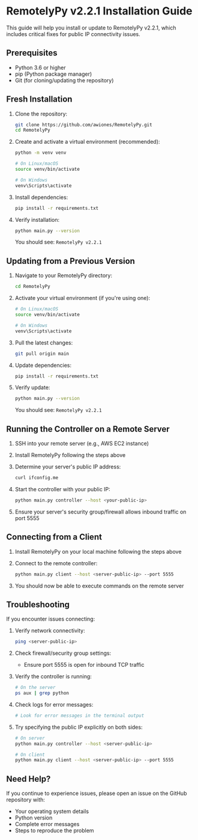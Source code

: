 # RemotelyPy v2.2.1 Installation Guide

This guide will help you install or update to RemotelyPy v2.2.1, which includes critical fixes for public IP connectivity issues.

## Prerequisites

- Python 3.6 or higher
- pip (Python package manager)
- Git (for cloning/updating the repository)

## Fresh Installation

1. Clone the repository:

   ```bash
   git clone https://github.com/awiones/RemotelyPy.git
   cd RemotelyPy
   ```

2. Create and activate a virtual environment (recommended):

   ```bash
   python -m venv venv

   # On Linux/macOS
   source venv/bin/activate

   # On Windows
   venv\Scripts\activate
   ```

3. Install dependencies:

   ```bash
   pip install -r requirements.txt
   ```

4. Verify installation:

   ```bash
   python main.py --version
   ```

   You should see: `RemotelyPy v2.2.1`

## Updating from a Previous Version

1. Navigate to your RemotelyPy directory:

   ```bash
   cd RemotelyPy
   ```

2. Activate your virtual environment (if you're using one):

   ```bash
   # On Linux/macOS
   source venv/bin/activate

   # On Windows
   venv\Scripts\activate
   ```

3. Pull the latest changes:

   ```bash
   git pull origin main
   ```

4. Update dependencies:

   ```bash
   pip install -r requirements.txt
   ```

5. Verify update:

   ```bash
   python main.py --version
   ```

   You should see: `RemotelyPy v2.2.1`

## Running the Controller on a Remote Server

1. SSH into your remote server (e.g., AWS EC2 instance)

2. Install RemotelyPy following the steps above

3. Determine your server's public IP address:

   ```bash
   curl ifconfig.me
   ```

4. Start the controller with your public IP:

   ```bash
   python main.py controller --host <your-public-ip>
   ```

5. Ensure your server's security group/firewall allows inbound traffic on port 5555

## Connecting from a Client

1. Install RemotelyPy on your local machine following the steps above

2. Connect to the remote controller:

   ```bash
   python main.py client --host <server-public-ip> --port 5555
   ```

3. You should now be able to execute commands on the remote server

## Troubleshooting

If you encounter issues connecting:

1. Verify network connectivity:

   ```bash
   ping <server-public-ip>
   ```

2. Check firewall/security group settings:

   - Ensure port 5555 is open for inbound TCP traffic

3. Verify the controller is running:

   ```bash
   # On the server
   ps aux | grep python
   ```

4. Check logs for error messages:

   ```bash
   # Look for error messages in the terminal output
   ```

5. Try specifying the public IP explicitly on both sides:

   ```bash
   # On server
   python main.py controller --host <server-public-ip>

   # On client
   python main.py client --host <server-public-ip> --port 5555
   ```

## Need Help?

If you continue to experience issues, please open an issue on the GitHub repository with:

- Your operating system details
- Python version
- Complete error messages
- Steps to reproduce the problem
